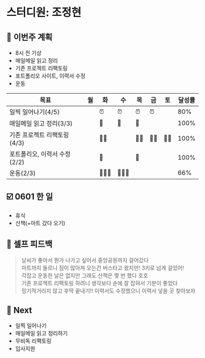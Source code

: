 # 스터디원: 조정현

## 🚀 이번주 계획

- 8시 전 기상
- 매일메일 읽고 정리
- 기존 프로젝트 리팩토링
- 포트폴리오 사이트, 이력서 수정
- 운동

| 목표                         | 월  | 화    | 수    | 목  | 금  | 토  | 달성률 |
| ---------------------------- | --- | ----- | ----- | --- | --- | --- | ------ |
| 일찍 일어나기(4/5)           |     | ⏰    | ⏰    | ⏰  | ⏰  |     | 80%    |
| 매일메일 읽고 정리(3/3)      |     | 📨    | 📨    | 📨  |     |     | 100%   |
| 기존 프로젝트 리팩토링(4/3)  |     | 👩‍💻    |       | 👩‍💻  | 👩‍💻  | 👩‍💻  | 100%   |
| 포트폴리오, 이력서 수정(2/2) |     | 📄    |       | 📄  |     |     | 100%   |
| 운동(2/3)                    |     | 🚶‍♀️‍➡️ | 🚶‍♀️‍➡️ |     |     |     | 66%    |

## ☑️ 0601 한 일

- 휴식
- 산책(+마트 갔다 오기)

## 🎉 셀프 피드백

> 날씨가 좋아서 뭔가 나가고 싶어서 중앙공원까지 걸어갔다<br>
> 마트까지 들르니 짐이 많아져 오는건 버스타고 왔지만! 3키로 넘게 걸었어!<br>
> 각잡고 운동한 날은 없지만 그래도 산책은 몇 번 했다 호호<br>
> 기존 프로젝트 리팩토링 하려니 생각보다 손에 잘 잡혀서 기분이 좋았다<br>
> 밍기적거리지 않고 후딱 끝내기!! 이력서도 수정했으니 이력서 넣을 곳 찾아보자

## 🌱 Next

- 일찍 일어나기
- 매일메일 읽고 정리하기
- 무비독 리팩토링
- 입사지원
